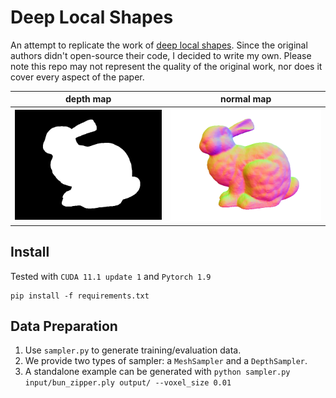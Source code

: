 Deep Local Shapes
=== 

An attempt to replicate the work of [deep local shapes](https://arxiv.org/abs/2003.10983). Since the original authors didn't open-source their code, I decided to write my own. Please note this repo may not represent the quality of the original work, nor does it cover every aspect of the paper.

|depth map|normal map|
|:--:|:--:|
|![img](.github/depth.png)|![img](.github/normal.png)|

## Install

Tested with `CUDA 11.1 update 1` and `Pytorch 1.9`

```
pip install -f requirements.txt
```

## Data Preparation

1. Use `sampler.py` to generate training/evaluation data. 
2. We provide two types of sampler: a `MeshSampler` and a `DepthSampler`.
3. A standalone example can be generated with `python sampler.py input/bun_zipper.ply output/ --voxel_size 0.01`